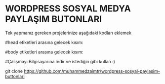 # WORDPRESS SOSYAL MEDYA PAYLAŞIM BUTONLARI

Tek yapmanız gereken projelerinize aşağıdaki kodları eklemek

#head etiketleri arasına gelecek kısım:
<!-- 
<link rel="stylesheet" href="https://raw.githubusercontent.com/FortAwesome/Font-Awesome/master/css/font-awesome.min.css" media="screen" title="no title" charset="utf-8">
-->

#body etiketleri arasına gelecek kısım:

<!-- 
<div class="paylas">
			<a class="facebook-btn" href="//www.facebook.com/sharer.php?u=<?php echo urlencode( get_permalink() ); ?>" target="_blank"><?php _e( 'Share', 'wptouch-pro' ); ?></a>
			<a class="twitter-btn" href="//twitter.com/intent/tweet?source=wptouchpro3&text=<?php echo htmlspecialchars( urlencode( html_entity_decode( get_the_title() . ' - ' ) ) ); ?>&url=<?php echo urlencode( get_permalink() ); ?>" target="_blank"><?php _e( 'Tweet', 'wptouch-pro' ); ?></a>
			<a class="pinterest-btn" href="//pinterest.com/pin/create/button/?url=<?php echo urlencode( get_permalink() ); ?>" target="_blank"><?php _e( 'Pin', 'wptouch-pro' ); ?></a>
			<a class="email-btn" href="mailto:?subject=<?php echo rawurlencode( get_the_title() ); ?>&body=<?php echo rawurlencode( get_permalink() ); ?>"><?php  _e( 'Mail', 'wptouch-pro' ); ?></a>
		</div>
-->		
	
	
#Çalışmayı Bilgisayarına indir ve istediğin gibi kullan :)

git clone https://github.com/muhammedzaimtr/wordpress-sosyal-paylasim-buttonlari

